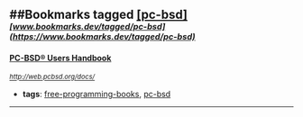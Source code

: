 ##Bookmarks tagged [[pc-bsd]](https://www.bookmarks.dev?q=[pc-bsd])
_<sup><sup>[www.bookmarks.dev/tagged/pc-bsd](https://www.bookmarks.dev/tagged/pc-bsd)</sup></sup>_
---
#### [PC-BSD® Users Handbook](http://web.pcbsd.org/docs/)
_<sup>http://web.pcbsd.org/docs/</sup>_

* **tags**: [free-programming-books](../tagged/free-programming-books.md), [pc-bsd](../tagged/pc-bsd.md)
---
